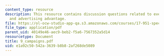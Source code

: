 ```yaml
---
content_type: resource
description: This resource contains discussion questions related to events of campaigns
  and advertising advantage.
file: https://ol-ocw-studio-app-qa.s3.amazonaws.com/courses/17-951-special-graduate-topic-in-political-science-political-behavior-fall-2005/e1a92c50542a3639b8b82af268de5089_9_campaigns.pdf
file_type: application/pdf
parent_uid: 40149e46-aec9-beb2-f5a6-7567352a5d14
resourcetype: Document
title: 9_campaigns.pdf
uid: e1a92c50-542a-3639-b8b8-2af268de5089
---
```

